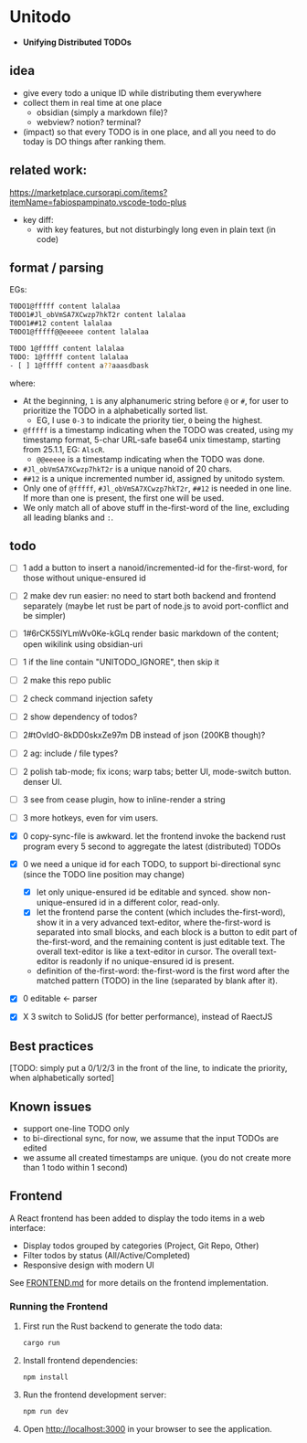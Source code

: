 # Unitodo
- **Unifying Distributed TODOs**

## idea

- give every todo a unique ID while distributing them everywhere
- collect them in real time at one place 
    - obsidian (simply a markdown file)?
    - webview? notion? terminal?
- (impact) so that every TODO is in one place, and all you need to do today is DO things after ranking them.

## related work:
https://marketplace.cursorapi.com/items?itemName=fabiospampinato.vscode-todo-plus

- key diff:
  - with key features, but not disturbingly long even in plain text (in code)


## format / parsing

EGs:
```bash
T0DO1@fffff content lalalaa
T0DO1#Jl_obVmSA7XCwzp7hkT2r content lalalaa
T0DO1##12 content lalalaa
T0DO1@fffff@@eeeee content lalalaa

T0DO 1@fffff content lalalaa
T0DO: 1@fffff content lalalaa
- [ ] 1@fffff content a??aaasdbask
```
where:
- At the beginning, `1` is any alphanumeric string before `@` or `#`, for user to prioritize the TODO in a alphabetically sorted list.
    - EG, I use `0-3` to indicate the priority tier, `0` being the highest.
- `@fffff` is a timestamp indicating when the TODO was created, using my timestamp format, 5-char URL-safe base64 unix timestamp, starting from 25.1.1, EG: `AlscR`.
    - `@@eeeee` is a timestamp indicating when the TODO was done.
- `#Jl_obVmSA7XCwzp7hkT2r` is a unique nanoid of 20 chars.
- `##12` is a unique incremented number id, assigned by unitodo system.
- Only one of `@fffff`, `#Jl_obVmSA7XCwzp7hkT2r`, `##12` is needed in one line. If more than one is present, the first one will be used.
- We only match all of above stuff in the-first-word of the line, excluding all leading blanks and `:`.



## todo

- [ ] 1 add a button to insert a nanoid/incremented-id for the-first-word, for those without unique-ensured id
- [ ] 2 make dev run easier: no need to start both backend and frontend separately (maybe let rust be part of node.js to avoid port-conflict and be simpler)

- [ ] 1#6rCK5SlYLmWv0Ke-kGLq render basic markdown of the content; open wikilink using obsidian-uri
- [ ] 1 if the line contain "UNITODO_IGNORE", then skip it
- [ ] 2 make this repo public
- [ ] 2 check command injection safety
- [ ] 2 show dependency of todos?
- [ ] 2#tOvIdO-8kDD0skxZe97m DB instead of json (200KB though)?
- [ ] 2 ag: include / file types?
- [ ] 2 polish tab-mode; fix icons; warp tabs; better UI, mode-switch button. denser UI.
- [ ] 3 see from cease plugin, how to inline-render a string
- [ ] 3 more hotkeys, even for vim users.

- [x] 0 copy-sync-file is awkward. let the frontend invoke the backend rust program every 5 second to aggregate the latest (distributed) TODOs
- [x] 0 we need a unique id for each TODO, to support bi-directional sync (since the TODO line position may change)
  - [x] let only unique-ensured id be editable and synced. show non-unique-ensured id in a different color, read-only.
  - [x] let the frontend parse the content (which includes the-first-word), show it in a very advanced text-editor, where the-first-word is separated into small blocks, and each block is a button to edit part of the-first-word, and the remaining content is just editable text. The overall text-editor is like a text-editor in cursor. The overall text-editor is readonly if no unique-ensured id is present.
  - definition of the-first-word: the-first-word is the first word after the matched pattern (TODO) in the line (separated by blank after it).
- [x] 0 editable <- parser
- [x] X 3 switch to SolidJS (for better performance), instead of RaectJS


## Best practices

[TODO: simply put a 0/1/2/3 in the front of the line, to indicate the priority, when alphabetically sorted]

## Known issues

- support one-line TODO only
- to bi-directional sync, for now, we assume that the input TODOs are edited 
- we assume all created timestamps are unique. (you do not create more than 1 todo within 1 second)

## Frontend

A React frontend has been added to display the todo items in a web interface:

- Display todos grouped by categories (Project, Git Repo, Other)
- Filter todos by status (All/Active/Completed)
- Responsive design with modern UI

See [FRONTEND.md](FRONTEND.md) for more details on the frontend implementation.

### Running the Frontend

1. First run the Rust backend to generate the todo data:
   ```bash
   cargo run
   ```

2. Install frontend dependencies:
   ```bash
   npm install
   ```

3. Run the frontend development server:
   ```bash
   npm run dev
   ```

4. Open [http://localhost:3000](http://localhost:3000) in your browser to see the application.